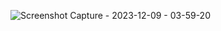 ![Screenshot Capture - 2023-12-09 - 03-59-20](https://github.com/melanielaporte/toggle-buttons/assets/107901386/b30ea63e-fbe0-4491-be21-a4a8dd67445f)

